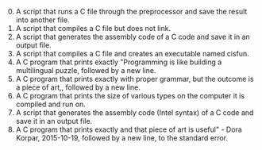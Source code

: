 0. A  script that runs a C file through the preprocessor and save the result into another file.
1. A script that compiles a C file but does not link.
2. A script that generates the assembly code of a C code and save it in an output file.
3. A script that compiles a C file and creates an executable named cisfun.
4. A C program that prints exactly "Programming is like building a multilingual puzzle, followed by a new line.
5. A C program that prints exactly with proper grammar, but the outcome is a piece of art,, followed by a new line.
6. A C program that prints the size of various types on the computer it is compiled and run on.
7. A script that generates the assembly code (Intel syntax) of a C code and save it in an output file.
8. A C program that prints exactly and that piece of art is useful" - Dora Korpar, 2015-10-19, followed by a new line, to the standard error.
